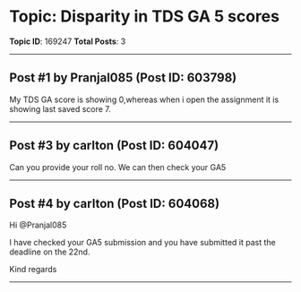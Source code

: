 # Topic: Disparity in TDS GA 5 scores
**Topic ID**: 169247
**Total Posts**: 3

---

## Post #1 by Pranjal085 (Post ID: 603798)
My TDS GA score is showing 0,whereas when i open the assignment it is showing last saved score 7.

---

## Post #3 by carlton (Post ID: 604047)
Can you provide your roll no. We can then check your GA5

---

## Post #4 by carlton (Post ID: 604068)
Hi 
@Pranjal085


I have checked your GA5 submission and you have submitted it past the deadline on the 22nd.


Kind regards

---

